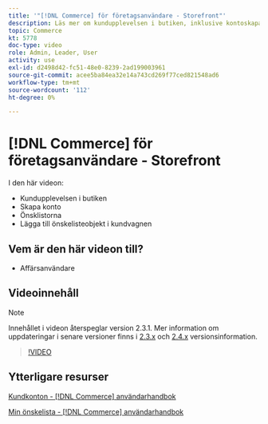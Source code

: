 ```yaml
---
title: '"[!DNL Commerce] för företagsanvändare - Storefront"'
description: Läs mer om kundupplevelsen i butiken, inklusive kontoskapande, önskelistor och tillägg av önskelisteobjekt i kundvagnen
topic: Commerce
kt: 5778
doc-type: video
role: Admin, Leader, User
activity: use
exl-id: d2498d42-fc51-48e0-8239-2ad199003961
source-git-commit: acee5ba84ea32e14a743cd269f77ced821548ad6
workflow-type: tm+mt
source-wordcount: '112'
ht-degree: 0%

---
```


# [!DNL Commerce] för företagsanvändare - Storefront

I den här videon:

- Kundupplevelsen i butiken
- Skapa konto
- Önsklistorna
- Lägga till önskelisteobjekt i kundvagnen

## Vem är den här videon till?

- Affärsanvändare

## Videoinnehåll

>[!NOTE]
>
>Innehållet i videon återspeglar version 2.3.1. Mer information om uppdateringar i senare versioner finns i [ 2.3.x](https://devdocs.magento.com/guides/v2.3/release-notes/bk-release-notes.html) och [2.4.x](https://devdocs.magento.com/guides/v2.4/release-notes/bk-release-notes.html) versionsinformation.

>[!VIDEO](https://video.tv.adobe.com/v/36188?quality=12&learn=on)

## Ytterligare resurser

[Kundkonton - [!DNL Commerce] användarhandbok](https://docs.magento.com/user-guide/customers/customer-account.html)

[Min önskelista - [!DNL Commerce] användarhandbok](https://docs.magento.com/user-guide/customers/account-dashboard-my-wish-list.html)
